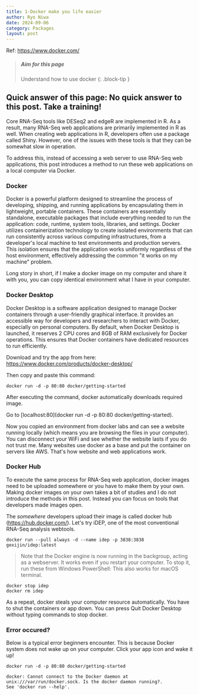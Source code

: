 ```yaml
---
title: 1-Docker make you life easier
author: Ryo Niwa
date: 2024-09-06
category: Packages
layout: post
---
```


Ref: https://www.docker.com/

> ##### Aim for this page
> Understand how to use docker
{: .block-tip }

## Quick answer of this page: No quick answer to this post. Take a training!

Core RNA-Seq tools like DESeq2 and edgeR are implemented in R. As a result, many RNA-Seq web applications are primarily implemented in R as well. When creating web applications in R, developers often use a package called Shiny. However, one of the issues with these tools is that they can be somewhat slow in operation.

To address this, instead of accessing a web server to use RNA-Seq web applications, this post introduces a method to run these web applications on a local computer via Docker.

### Docker

Docker is a powerful platform designed to streamline the process of developing, shipping, and running applications by encapsulating them in lightweight, portable containers. These containers are essentially standalone, executable packages that include everything needed to run the application: code, runtime, system tools, libraries, and settings. Docker utilizes containerization technology to create isolated environments that can run consistently across various computing infrastructures, from a developer's local machine to test environments and production servers. This isolation ensures that the application works uniformly regardless of the host environment, effectively addressing the common "it works on my machine" problem.

Long story in short, if I make a docker image on my computer and share it with you, you can copy identical environment what I have in your computer. 

### Docker Desktop

Docker Desktop is a software application designed to manage Docker containers through a user-friendly graphical interface. It provides an accessible way for developers and researchers to interact with Docker, especially on personal computers. By default, when Docker Desktop is launched, it reserves 2 CPU cores and 8GB of RAM exclusively for Docker operations. This ensures that Docker containers have dedicated resources to run efficiently. 

Download and try the app from here:
https://www.docker.com/products/docker-desktop/

Then copy and paste this command:

```bash=
docker run -d -p 80:80 docker/getting-started
```

After executing the command, docker automatically downloads required image.

Go to [localhost:80](docker run -d -p 80:80 docker/getting-started).

Now you copied an environment from docker labs and can see a website running locally (which means you are browsing the files in your computer). You can disconnect your WiFi and see whether the website lasts if you do not trust me. Many websites use docker as a base and put the container on servers like AWS. That's how website and web applications work. 

### Docker Hub

To execute the same process for RNA-Seq web application, docker images need to be uploaded somewhere or you have to make them by your own. Making docker images on your own takes a bit of studies and I do not introduce the methods in this post. Instead you can focus on tools that developers made images open. 

The *somewhere* developers upload their image is called docker hub (https://hub.docker.com/). Let's try iDEP, one of the most conventional RNA-Seq analysis webtools. 

```bash=
docker run --pull always -d --name idep -p 3838:3838 gexijin/idep:latest 
```

> Note that the Docker engine is now running in the backgroup, acting as a webserver. It works even if you restart your computer. To stop it, run these from Windows PowerShell:
This also works for macOS terminal.

```bash=
docker stop idep 
docker rm idep
```

As a repeat, docker steals your computer resource automatically. You have to shut the containers or app down. You can press Quit Docker Desktop without typing commands to stop docker. 

### Error occured?

Below is a typical error beginners encounter. This is because Docker system does not wake up on your computer. Click your app icon and wake it up!

```bash=
docker run -d -p 80:80 docker/getting-started

docker: Cannot connect to the Docker daemon at unix:///var/run/docker.sock. Is the docker daemon running?.
See 'docker run --help'.
```